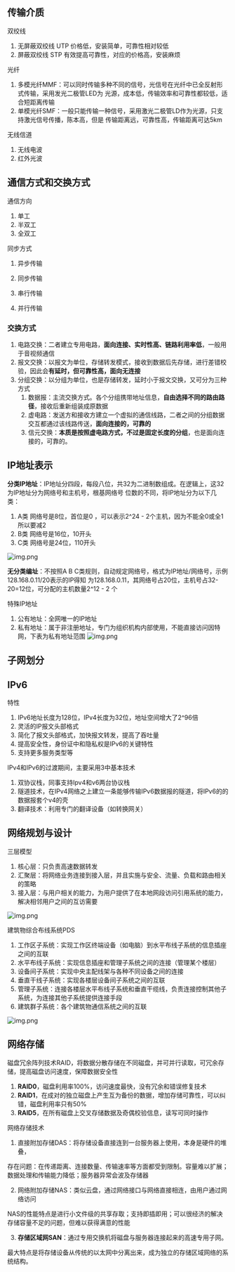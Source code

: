 
## 传输介质

双绞线
1. 无屏蔽双绞线 UTP 价格低，安装简单，可靠性相对较低
2. 屏蔽双绞线 STP 有效提高可靠性，对应的价格高，安装麻烦

光纤
1. 多模光纤MMF：可以同时传输多种不同的信号，光信号在光纤中已全反射形式传输，采用发光二极管LED为
光源，成本低，传输效率和可靠性都较低，适合短距离传输
2. 单模光纤SMF：一般只能传输一种信号，采用激光二极管LD作为光源，只支持激光信号传播，陈本高，但是
传输距离远，可靠性高，传输距离可达5km

无线信道
1. 无线电波
2. 红外光波

## 通信方式和交换方式
通信方向
1. 单工
2. 半双工
3. 全双工

同步方式
1. 异步传输
2. 同步传输


1. 串行传输
2. 并行传输

### 交换方式

1. 电路交换：二者建立专用电路，**面向连接、实时性高、链路利用率低**，一般用于音视频通信
2. 报文交换：以报文为单位，存储转发模式，接收到数据后先存储，进行差错校验，因此会**有延时，但可靠性高，面向无连接**
3. 分组交换：以分组为单位，也是存储转发，延时小于报文交换，又可分为三种方式
   1. 数据报：主流交换方式。各个分组携带地址信息，**自由选择不同的路由路径**，接收后重新组装成原数据
   2. 虚电路：发送方和接收方建立一个虚拟的通信线路，二者之间的分组数据交互都通过该线路传送，**面向连接的，可靠的**
   3. 信元交换：**本质是按照虚电路方式，不过是固定长度的分组**，也是面向连接的，可靠的。

## IP地址表示
**分类IP地址**：IP地址分四段，每段八位，共32为二进制数组成。在逻辑上，这32为IP地址分为网络号和主机号，根基网络号
位数的不同，将IP地址分为以下几类：
1. A类 网络号是8位，首位是0 ，可以表示2^24 - 2个主机，因为不能全0或全1所以要减2
2. B类 网络号是16位，10开头
3. C类 网络号是24位，110开头

![img.png](../软件工程/img/5-10/5.2分类IP地址.png)

**无分类编址**：不按照A B C类规则，自动规定网络号，格式为IP地址/网络号，示例128.168.0.11/20表示的IP得知
为128.168.0.11，其网络号占20位，主机号占32-20=12位，可分配的主机数量2^12 - 2 个

特殊IP地址
1. 公有地址：全网唯一的IP地址
2. 私有地址：属于非注册地址，专门为组织机构内部使用，不能直接访问因特网，下表为私有地址范围
![img.png](../软件工程/img/5-10/5.2私有地址.png)

## 子网划分


## IPv6
特性
1. IPv6地址长度为128位，IPv4长度为32位，地址空间增大了2^96倍
2. 灵活的IP报文头部格式
3. 简化了报文头部格式，加快报文转发，提高了吞吐量
4. 提高安全性，身份证中和隐私权是IPv6的关键特性
5. 支持更多服务类型等

IPv4和IPv6的过渡期间，主要采用3中基本技术
1. 双协议栈，同事支持Ipv4和v6两台协议栈
2. 隧道技术，在IPv4网络之上建立一条能够传输IPv6数据报的隧道，将IPv6的的数据报套个v4的壳
3. 翻译技术：利用专门的翻译设备（如转换网关）

## 网络规划与设计
三层模型
1. 核心层：只负责高速数据转发
2. 汇聚层：将网络业务连接到接入层，并且实施与安全、流量、负载和路由相关的策略
3. 接入层：与用户相关的能力，为用户提供了在本地网段访问引用系统的能力，解决相邻用户之间的互访需要

![img.png](../软件工程/img/5-10/5.2网络规划三层模型.png)

建筑物综合布线系统PDS
1. 工作区子系统：实现工作区终端设备（如电脑）到水平布线子系统的信息插座之间的互联
2. 水平布线子系统：实现信息插座和管理子系统之间的连接（管理某个楼层）
3. 设备间子系统：实现中央主配线架与各种不同设备之间的连接
4. 垂直干线子系统：实现各楼层设备间子系统之间的互联
5. 管理子系统：连接各楼层水平布线子系统和垂直干缆线，负责连接控制其他子系统，为连接其他子系统提供连接手段
6. 建筑群子系统：各个建筑物通信系统之间的互联

![img.png](../软件工程/img/5-10/5.2结构化布线示意图.png)

## 网络存储
磁盘冗余阵列技术RAID，将数据分散存储在不同磁盘，并可并行读取，可冗余存储，提高磁盘访问速度，保障数据安全性
1. **RAID0**，磁盘利用率100%，访问速度最快，没有冗余和错误修复技术
2. **RAID1**，在成对的独立磁盘上产生互为备份的数据，增加存储可靠性，可以纠错，磁盘利用率只有50%
3. **RAID5**，在所有磁盘上交叉存储数据及奇偶校验信息，读写可同时操作

网络存储技术
1. 直接附加存储DAS：将存储设备直接连到一台服务器上使用，本身是硬件的堆叠，

存在问题：在传递距离、连接数量、传输速率等方面都受到限制。容量难以扩展；数据处理和传输能力降低；服务器异常会波及存储器

2. 网络附加存储NAS：类似云盘，通过网络接口与网络直接相连，由用户通过网络访问

NAS的性能特点是进行小文件级的共享存取；支持即插即用；可以很经济的解决存储容量不足的问题，但难以获得满意的性能

3. **存储区域网SAN**：通过专用交换机将磁盘与服务器连接起来的高速专用子网。

最大特点是将存储设备从传统的以太网中分离出来，成为独立的存储区域网络的系统结构。






